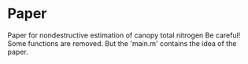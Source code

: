 # Paper
Paper for nondestructive estimation of canopy total nitrogen
Be careful! Some functions are removed.
But the 'main.m' contains the idea of the paper.
